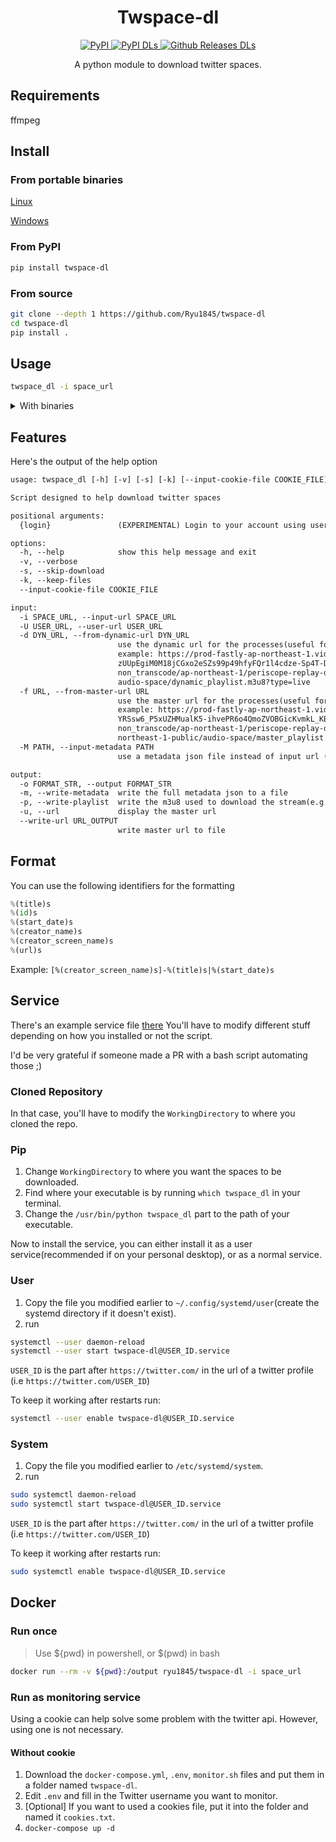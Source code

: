 <!-- markdownlint-disable MD033 MD041 -->

<div align="center">
  <h1 id="twspace-dl">Twspace-dl</h1>
  <p>
    <a href="https://pypi.org/project/twspace-dl/">
      <img src="https://img.shields.io/pypi/v/twspace-dl?style=for-the-badge" alt="PyPI">
    </a>
    <a href="https://pypi.org/project/twspace-dl/">
      <img src="https://img.shields.io/pypi/dm/twspace-dl?label=DOWNLOADS%20%28PYPI%29&amp;style=for-the-badge" alt="PyPI DLs">
    </a>
    <a href="https://github.com/Ryu1845/twspace-dl/releases">
      <img src="https://img.shields.io/github/downloads/Ryu1845/twspace-dl/total?label=DOWNLOADS%20%28GITHUB%29&amp;style=for-the-badge" alt="Github Releases DLs">
    </a>
  </p>
  <p>A python module to download twitter spaces.</p>
</div>

## Requirements

ffmpeg

## Install

### From portable binaries

[Linux](https://github.com/Ryu1845/twspace-dl/releases/latest/download/twspace_dl.bin)

[Windows](https://github.com/Ryu1845/twspace-dl/releases/latest/download/twspace_dl.exe)

### From PyPI

```bash
pip install twspace-dl
```

### From source

```bash
git clone --depth 1 https://github.com/Ryu1845/twspace-dl
cd twspace-dl
pip install .
```

## Usage

```bash
twspace_dl -i space_url
```

<details>
<summary>With binaries</summary>

### Windows

```bash
.\twspace_dl.exe -i space_url
```

### Linux

```bash
./twspace_dl.bin -i space_url
```

</details>

## Features

Here's the output of the help option

```txt
usage: twspace_dl [-h] [-v] [-s] [-k] [--input-cookie-file COOKIE_FILE] [-i SPACE_URL | -U USER_URL] [-d DYN_URL] [-f URL] [-M PATH] [-o FORMAT_STR] [-m] [-p] [-u] [--write-url URL_OUTPUT] {login} ...

Script designed to help download twitter spaces

positional arguments:
  {login}               (EXPERIMENTAL) Login to your account using username and password

options:
  -h, --help            show this help message and exit
  -v, --verbose
  -s, --skip-download
  -k, --keep-files
  --input-cookie-file COOKIE_FILE

input:
  -i SPACE_URL, --input-url SPACE_URL
  -U USER_URL, --user-url USER_URL
  -d DYN_URL, --from-dynamic-url DYN_URL
                        use the dynamic url for the processes(useful for ended spaces) 
                        example: https://prod-fastly-ap-northeast-1.video.pscp.tv/Transcoding/v1/hls/
                        zUUpEgiM0M18jCGxo2eSZs99p49hfyFQr1l4cdze-Sp4T-DQOMMoZpkbdyetgfwscfvvUkAdeF-I5hPI4bGoYg/
                        non_transcode/ap-northeast-1/periscope-replay-direct-prod-ap-northeast-1-public/
                        audio-space/dynamic_playlist.m3u8?type=live
  -f URL, --from-master-url URL
                        use the master url for the processes(useful for ended spaces) 
                        example: https://prod-fastly-ap-northeast-1.video.pscp.tv/Transcoding/v1/hls/
                        YRSsw6_P5xUZHMualK5-ihvePR6o4QmoZVOBGicKvmkL_KB9IQYtxVqm3P_vpZ2HnFkoRfar4_uJOjqC8OCo5A/
                        non_transcode/ap-northeast-1/periscope-replay-direct-prod-ap-
                        northeast-1-public/audio-space/master_playlist.m3u8
  -M PATH, --input-metadata PATH
                        use a metadata json file instead of input url (useful for very old ended spaces)

output:
  -o FORMAT_STR, --output FORMAT_STR
  -m, --write-metadata  write the full metadata json to a file
  -p, --write-playlist  write the m3u8 used to download the stream(e.g. if you want to use another downloader)
  -u, --url             display the master url
  --write-url URL_OUTPUT
                        write master url to file
```

## Format

You can use the following identifiers for the formatting

```python
%(title)s
%(id)s
%(start_date)s
%(creator_name)s
%(creator_screen_name)s
%(url)s
```

Example: `[%(creator_screen_name)s]-%(title)s|%(start_date)s`

## Service

There's an example service file [there](https://github.com/Ryu1845/twspace-dl/blob/main/twspace-dl@.service)
You'll have to modify different stuff depending on how you installed or not the script.

I'd be very grateful if someone made a PR with a bash script automating those ;)

### Cloned Repository

In that case, you'll have to modify the `WorkingDirectory` to where you cloned the repo.

### Pip

1. Change `WorkingDirectory` to where you want the spaces to be downloaded.
2. Find where your executable is by running `which twspace_dl` in your terminal.
3. Change the `/usr/bin/python twspace_dl` part to the path of your executable.

Now to install the service, you can either install it as a user service(recommended if on your personal desktop), or as a normal service.

### User

1. Copy the file you modified earlier to `~/.config/systemd/user`(create the systemd directory if it doesn't exist).
2. run

``` bash
systemctl --user daemon-reload
systemctl --user start twspace-dl@USER_ID.service
```

`USER_ID` is the part after `https://twitter.com/` in the url of a twitter profile (i.e `https://twitter.com/USER_ID`)

To keep it working after restarts run:

``` bash
systemctl --user enable twspace-dl@USER_ID.service
```

### System

1. Copy the file you modified earlier to `/etc/systemd/system`.
2. run

``` bash
sudo systemctl daemon-reload
sudo systemctl start twspace-dl@USER_ID.service
```

`USER_ID` is the part after `https://twitter.com/` in the url of a twitter profile (i.e `https://twitter.com/USER_ID`)

To keep it working after restarts run:

``` bash
sudo systemctl enable twspace-dl@USER_ID.service
```

## Docker

### Run once

> Use ${pwd} in powershell, or $(pwd) in bash

```bash
docker run --rm -v ${pwd}:/output ryu1845/twspace-dl -i space_url
```

### Run as monitoring service

Using a cookie can help solve some problem with the twitter api. However, using one is not necessary.

#### Without cookie

1. Download the `docker-compose.yml`, `.env`, `monitor.sh` files and put them in a folder named `twspace-dl`.
2. Edit `.env` and fill in the Twitter username you want to monitor.
3. \[Optional] If you want to used a cookies file, put it into the folder and named it `cookies.txt`.
4. `docker-compose up -d`
